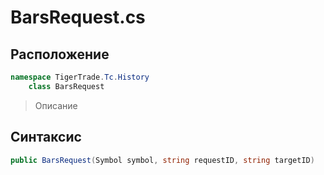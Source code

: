 
# BarsRequest.cs
## Расположение
```csharp
namespace TigerTrade.Tc.History  
    class BarsRequest
```

> Описание

## Синтаксис
```csharp
public BarsRequest(Symbol symbol, string requestID, string targetID)
```
